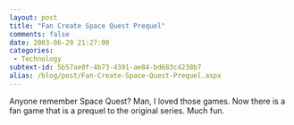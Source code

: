 ```yaml
---
layout: post
title: "Fan Create Space Quest Prequel"
comments: false
date: 2003-06-29 21:27:00
categories:
 - Technology
subtext-id: 5b57ae0f-4b73-4391-ae84-bd683c4238b7
alias: /blog/post/Fan-Create-Space-Quest-Prequel.aspx
---
```



Anyone remember Space Quest? Man, I loved those games. Now there is a fan game that is a prequel to the original series. Much fun. 
